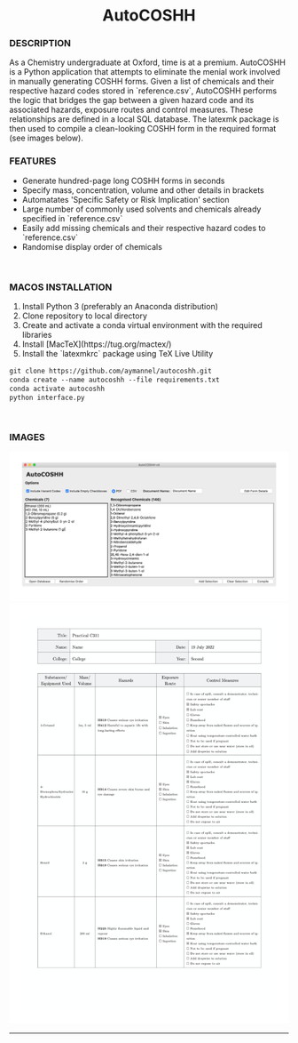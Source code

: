 <h1 align = "center">AutoCOSHH</h1>

<h3>DESCRIPTION</h3>
As a Chemistry undergraduate at Oxford, time is at a premium. AutoCOSHH is a Python application that attempts to eliminate the menial work involved in manually generating COSHH forms. Given a list of chemicals and their respective hazard codes stored in `reference.csv`, AutoCOSHH performs the logic that bridges the gap between a given hazard code and its associated hazards, exposure routes and control measures. These relationships are defined in a local SQL database. The latexmk package is then used to compile a clean-looking COSHH form in the required format (see images below).

</br>
<h3>FEATURES</h3>
<ul> 
    <li>Generate hundred-page long COSHH forms in seconds</li>
    <li>Specify mass, concentration, volume and other details in brackets</li>
    <li>Automatates 'Specific Safety or Risk Implication' section</li>
    <li>Large number of commonly used solvents and chemicals already specified in `reference.csv` </li>
    <li>Easily add missing chemicals and their respective hazard codes to `reference.csv`</li>
    <li>Randomise display order of chemicals</li>
</ul>

</br>
<h3>MACOS INSTALLATION</h3>
<ol> 
    <li>Install Python 3 (preferably an Anaconda distribution)</li>
    <li>Clone repository to local directory</li>
    <li>Create and activate a conda virtual environment with the required libraries</li>
    <li>Install [MacTeX](https://tug.org/mactex/)</li>
    <li>Install the `latexmkrc` package using TeX Live Utility</li>
</ol>

```
git clone https://github.com/aymannel/autocoshh.git
conda create --name autocoshh --file requirements.txt
conda activate autocoshh
python interface.py
```

</br>
<h3>IMAGES</h3>

![projectimage](https://github.com/aymannel/autocoshh/blob/master/img/autocoshh.png?raw=true)
![projectimage](https://github.com/aymannel/autocoshh/blob/master/img/form.png?raw=true)

<hr>
